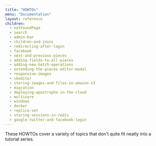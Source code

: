 ```yaml
---
title: "HOWTOs"
menu: "Documentation"
layout: reference
children:
  - notFoundPage
  - search
  - admin-bar
  - children-and-joins
  - redirecting-after-login
  - facebook
  - next-and-previous-pieces
  - adding-fields-to-all-pieces
  - adding-new-batch-operations
  - extending-the-pieces-editor-modal
  - responsive-images
  - ckeditor
  - storing-images-and-files-in-amazon-s3
  - migration
  - deploying-apostrophe-in-the-cloud
  - multicore
  - windows
  - docker
  - replica-set
  - storing-sessions-in-redis
  - google-twitter-and-facebook-login
---
```


These HOWTOs cover a variety of topics that don't quite fit neatly into a tutorial series.
